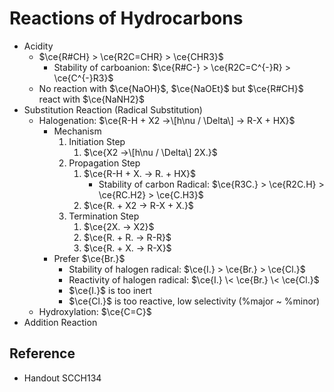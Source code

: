 # Reactions of Hydrocarbons

* Acidity
  * $\ce{R#CH} > \ce{R2C=CHR} > \ce{CHR3}$
    * Stability of carboanion: $\ce{R#C-} > \ce{R2C=C^{-}R} > \ce{C^{-}R3}$
  * No reaction with $\ce{NaOH}$, $\ce{NaOEt}$ but $\ce{R#CH}$ react with $\ce{NaNH2}$
* Substitution Reaction (Radical Substitution)
  * Halogenation: $\ce{R-H + X2 ->\[h\nu / \Delta\] -> R-X + HX}$
    * Mechanism
      1. Initiation Step
         1. $\ce{X2 ->\[h\nu / \Delta\] 2X.}$
      1. Propagation Step
         1. $\ce{R-H + X. -> R. + HX}$
            * Stability of carbon Radical: $\ce{R3C.} > \ce{R2C.H} > \ce{RC.H2} > \ce{C.H3}$
         1. $\ce{R. + X2 -> R-X + X.}$
      1. Termination Step
         1. $\ce{2X. -> X2}$
         1. $\ce{R. + R. -> R-R}$
         1. $\ce{R. + X. -> R-X}$
    * Prefer $\ce{Br.}$
      * Stability of halogen radical: $\ce{I.} > \ce{Br.} > \ce{Cl.}$
      * Reactivity of halogen radical: $\ce{I.} \< \ce{Br.} \< \ce{Cl.}$
      * $\ce{I.}$ is too inert
      * $\ce{Cl.}$ is too reactive, low selectivity (%major ~ %minor)
  * Hydroxylation: $\ce{C=C}$
* Addition Reaction

## Reference

* Handout SCCH134
